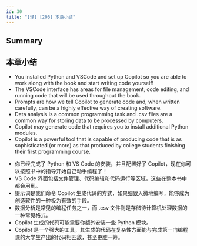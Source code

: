```yaml
---
id: 30
title: "[译] [206] 本章小结"
---
```



## Summary
## 本章小结

* You installed Python and VSCode and set up Copilot so you are able to work along with the book and start writing code yourself!
* The VSCode interface has areas for file management, code editing, and running code that will be used throughout the book.
* Prompts are how we tell Copilot to generate code and, when written carefully, can be a highly effective way of creating software.
* Data analysis is a common programming task and .csv files are a common way for storing data to be processed by computers.
* Copilot may generate code that requires you to install additional Python modules.
* Copilot is a powerful tool that is capable of producing code that is as sophisticated (or more) as that produced by college students finishing their first programming course.

<!-- -->

* 你已经完成了 Python 和 VS Code 的安装，并且配置好了 Copilot，现在你可以按照书中的指导开始自己动手编程了！
* VS Code 界面包括文件管理、代码编辑和代码运行等区域，这些在整本书中都会用到。
* 提示词是我们命令 Copilot 生成代码的方式，如果细致入微地编写，能够成为创造软件的一种极为有效的手段。
* 数据分析是常见的编程任务之一，而 .csv 文件则是存储待计算机处理数据的一种常见格式。
* Copilot 生成的代码可能需要你额外安装一些 Python 模块。
* Copilot 是一个强大的工具，其生成的代码在复杂性方面能与完成第一门编程课的大学生产出的代码相匹敌，甚至更胜一筹。
